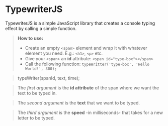 TypewriterJS
===================

TypewriterJS is a simple JavaScript library that creates a console typing effect by calling a simple function.

>**How to use:**
>
> - Create an empty `<span>` element and wrap it with whatever element you need. E.g.: `<h1>`, `<p>` etc.
> - Give your `<span>` an **id** attribute: `<span id="type-box"></span>`
> - Call the following function: `typeWritter('type-box', 'Hello World!', 300);`

> typeWriter(spanId, text, time);

> The *first argument* is the **id attribute** of the span where we want the text to be typed in.

> The *second argument* is the **text** that we want to be typed.

> The *third argument* is the **speed** -in milliseconds- that takes for a new letter to be typed.
